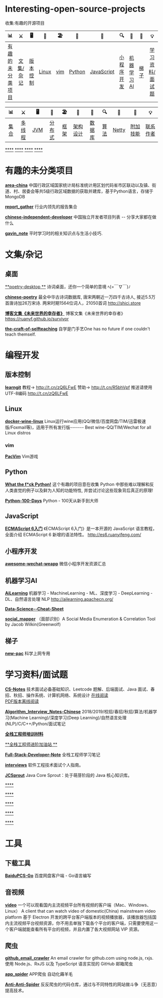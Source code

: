 # Interesting-open-source-projects

收集:有趣的开源项目

| 📊 |⚔️ | 🖥 | 🚏 | 🏖  | 🌁| 📮 | 🔍 | 🚀 | 🌈 |💡
| :--------: | :---------: | :---------: | :---------: | :---------: | :---------:| :---------: | :-------: | :-------:| :------:|:------:|
| [有趣的未分类项目](#有趣的未分类项目) | [文集/杂记](#文集/杂记)|[版本控制](#版本控制) | [Linux](#Linux) |[vim](#vim)|[Python](#Python)| [JavaScript](#JavaScriptdb) |[小程序开发](#小程序开发)|[机器学习AI](#机器学习AI)| [梯子](#梯子)|[学习资料/面试题](#学习资料/面试题) |


| 📊 |⚔️ | 🖥 | 🚏 | 🏖  | 🌁| 📮 | 🔍 | 🚀 | 🌈 |💡
| :--------: | :---------: | :---------: | :---------: | :---------: | :---------:| :---------: | :-------: | :-------:| :------:|:------:|
| [集合](#常用集合) | [多线程](#java-多线程)|[JVM](#jvm) | [分布式](#分布式相关) |[框架](#常用框架第三方组件)|[架构设计](#架构设计)| [数据库](#db-相关) |[算法](#数据结构与算法)|[Netty](#netty-相关)| [附加技能](#附加技能)|[联系作者](#联系作者) |

[****]()
[****]()
[****]()
[****]()



# 有趣的未分类项目

[**area-china**](https://github.com/wendell-dev/area-china)
中国行政区域国家统计局标准统计用区划代码省市区联动以及镇、街道、村、居委会等共5级行政区域数据的获取并建库，基于Python语言，存储于MongoDB 



[**report_gather**](https://github.com/xunyegege/report_gather)
行业内领先的报告集合

[**chinese-independent-developer**](https://github.com/1c7/chinese-independent-developer)
中国独立开发者项目列表 -- 分享大家都在做什么

[**gavin_note**](https://github.com/xunyegege/gavin_note)
平时学习时的相关知识点与生活小技巧.



# 文集/杂记

## 桌面

[**poetry-desktop **](https://github.com/okcy1016/poetry-desktop)
诗词桌面，还你一个简单的意境 ﾍ(=￣∇￣)ﾉ 

[**chinese-poetry**](https://github.com/chinese-poetry/chinese-poetry)
最全中华古诗词数据库, 唐宋两朝近一万四千古诗人, 接近5.5万首唐诗加26万宋诗. 两宋时期1564位词人，21050首词
http://shici.store

[**博客文集《未来世界的幸存者》**](https://github.com/ruanyf/survivor)
博客文集《未来世界的幸存者》 https://ruanyf.github.io/survivor

[**the-craft-of-selfteaching**](https://github.com/selfteaching/the-craft-of-selfteaching)
自学是门手艺One has no future if one couldn't teach themself. 





# 编程开发





## 版本控制

[**learngit**](https://github.com/michaelliao/learngit)
教程→ http://t.cn/zQ6LFwE 赞助→ http://t.cn/R5bhVpf 推送请使用UTF-8编码 http://t.cn/zQ6LFwE

## Linux

[**docker-wine-linux**](https://github.com/RokasUrbelis/docker-wine-linux)
Linux运行wine应用(QQ/微信/百度网盘/TIM/迅雷极速版/Foxmail等)，适用于所有发行版------- Best wine-QQ/TIM/Wechat for all Linux distros 

### vim

[**PacVim**](https://github.com/jmoon018/PacVim.git)
Vim游戏 

## Python

[**What the f*ck Python!**](https://github.com/leisurelicht/wtfpython-cn)
这个有趣的项目意在收集 Python 中那些难以理解和反人类直觉的例子以及鲜为人知的功能特性, 并尝试讨论这些现象背后真正的原理!

[**Python-100-Days**](https://github.com/jackfrued/Python-100-Days)
Python - 100天从新手到大师 

## JavaScript 

[**ECMAScript 6入门**](https://github.com/ruanyf/es6tutorial)
《ECMAScript 6入门》是一本开源的 JavaScript 语言教程，全面介绍 ECMAScript 6 新增的语法特性。 http://es6.ruanyifeng.com/

## 小程序开发

[**awesome-wechat-weapp**](https://github.com/justjavac/awesome-wechat-weapp)
微信小程序开发资源汇总 

## 机器学习AI

[**AiLearning**](https://github.com/apachecn/AiLearning.git)
机器学习 - MachineLearning - ML、深度学习 - DeepLearning - DL、自然语言处理 NLP http://ailearning.apachecn.org/

[**Data-Science--Cheat-Sheet**](https://github.com/abhat222/Data-Science--Cheat-Sheet)

[**social_mapper**](https://github.com/Greenwolf/social_mapper)
（面部识别）A Social Media Enumeration & Correlation Tool by Jacob Wilkin(Greenwolf) 



## 梯子

[**new-pac**](https://github.com/ldqk/new-pac.git)
科学上网专用 



# 学习资料/面试题

[**CS-Notes**](https://github.com/CyC2018/CS-Notes)
技术面试必备基础知识、Leetcode 题解、后端面试、Java 面试、春招、秋招、操作系统、计算机网络、系统设计 
[在线阅读](https://cyc2018.github.io/CS-Notes/#/)    
[PDF版本离线阅读](https://github.com/sjsdfg/CS-Notes-PDF)

[**Algorithm_Interview_Notes-Chinese**](https://github.com/imhuay/Algorithm_Interview_Notes-Chinese)
2018/2019/校招/春招/秋招/算法/机器学习(Machine Learning)/深度学习(Deep Learning)/自然语言处理(NLP)/C/C++/Python/面试笔记 

[**全栈工程师培训材料**](https://github.com/ruanyf/jstraining)

[**全栈工程师进阶加油站 **](https://github.com/xunyegege/source)

[**Full-Stack-Developer-Note**](https://github.com/DreamerWinston/Full-Stack-Developer-Note)
全栈工程师学习笔记 

[**interviews**](https://github.com/kdn251/interviews/blob/master/README-zh-cn.md)
软件工程技术面试个人指南。

[**JCSprout**](https://github.com/crossoverJie/JCSprout)
Java Core Sprout：处于萌芽阶段的 Java 核心知识库。

[****]()

[****]()

[****]()

[****]()





[****]()


# 工具



## 下载工具

[**BaiduPCS-Go**](https://github.com/iikira/BaiduPCS-Go)
百度网盘客户端 - Go语言编写 









## 音视频

[**video**](https://github.com/phobal/ivideo)
一个可以观看国内主流视频平台所有视频的客户端（Mac、Windows、Linux） A client that can watch video of domestic(China) mainstream video platform 
基于 Electron 开发的跨平台客户端版本的视频播放器，该播放器包括国内主流视频平台视频资源，你不用去单独下载各个平台的客户端，只需要使用这一个客户端就能查看所有平台的视频，并且内置了各大视频网站 VIP 资源。









## 爬虫

[**github_email_crawler**](https://github.com/nekocode/github_email_crawler)
An email crawler for github.com using node.js, rxjs.
使用 Node.js、RxJS 以及 TypeScript 语言实现的 GitHub 邮箱爬虫

[**app_spider**](https://github.com/xingag/app_spider)
APP爬虫 自动化薅羊毛

[**Anti-Anti-Spider**](https://github.com/luyishisi/Anti-Anti-Spider)
反反爬虫的代码仓库，通过与不同特性的网站做斗争（无恶意）提高技术。















